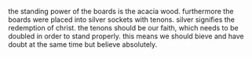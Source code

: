 the standing power of the boards is the acacia wood. furthermore the boards were placed
into silver sockets with tenons. silver signifies the redemption of christ. the tenons
should be our faith, which needs to be doubled in order to stand properly. this means
we should bieve and have doubt at the same time but believe absolutely.
